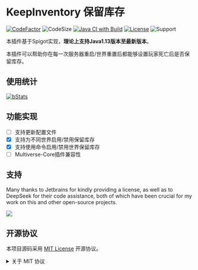 # KeepInventory 保留库存

[![CodeFactor](https://www.codefactor.io/repository/github/earlydreamland/keepinventory/badge)](https://www.codefactor.io/repository/github/earlydreamland/keepinventory)
![CodeSize](https://img.shields.io/github/languages/code-size/EarlyDreamLand/KeepInventory)
[![Java CI with Build](https://github.com/EarlyDreamLand/KeepInventory/actions/workflows/build.yml/badge.svg?branch=main)](https://github.com/EarlyDreamLand/KeepInventory/actions/workflows/build.yml)
[![License](https://img.shields.io/github/license/EarlyDreamLand/KeepInventory?&logo=github)](https://github.com/EarlyDreamLand/KeepInventory/blob/main/LICENSE)
![Support](https://img.shields.io/badge/Minecraft-Java%201.13--Latest-green)

本插件基于Spigot实现，**理论上支持Java1.13版本至最新版本**。

本插件可以帮助你在每一次服务器重启/世界重置后都能够设置玩家死亡后是否保留库存。

## 使用统计

[![bStats](https://bstats.org/signatures/bukkit/EnableKeepInventory.svg)](https://bstats.org/plugin/bukkit/EnableKeepInventory/26836)

## 功能实现

- [ ] 支持更新配置文件
- [x] 支持为不同世界启用/禁用保留库存
- [x] 支持使用命令启用/禁用世界保留库存
- [ ] Multiverse-Core插件兼容性

## 支持

Many thanks to Jetbrains for kindly providing a license, as well as to DeepSeek for their code assistance, both of which have been crucial for my work on this and other open-source projects.

[![](https://resources.jetbrains.com/storage/products/company/brand/logos/jb_beam.svg)](https://www.jetbrains.com/?from=https://github.com/EarlyDreamLand/KeepInventory)

## 开源协议

本项目源码采用 [MIT License](https://opensource.org/license/mit) 开源协议。

<details>
  <summary>关于 MIT 协议</summary>

>
> MIT 协议可能是几大开源协议中最宽松的一个，核心条款是：
>
> 该软件及其相关文档对所有人免费，可以任意处置，包括使用，复制，修改，合并，发表，分发，再授权，或者销售。唯一的限制是，软件中必须包含上述版权和许可提示。
>
> 这意味着：
>
> #### 你可以自由使用，复制，修改，可以用于自己的项目。
>
> #### 可以免费分发或用来盈利。
>
> #### 唯一的限制是必须包含许可声明。
>
> MIT 协议是所有开源许可中最宽松的一个，除了必须包含许可声明外，再无任何限制。
>
> *以上文字来自 [五种开源协议 (GPL,LGPL,BSD,MIT,Apache) 比较](https://segmentfault.com/a/1190000007798003) 。*
</details>
